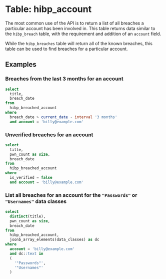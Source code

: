 # Table: hibp_account

The most common use of the API is to return a list of all breaches a particular account has been involved in. This table returns data similar to the `hibp_breach` table, with the requirement and addition of an `account` field.

While the `hibp_breaches` table will return all of the known breaches, this table can be used to find breaches for a particular account.

## Examples

### Breaches from the last 3 months for an account

```sql
select
  title,
  breach_date
from
  hibp_breached_account
where
  breach_date > current_date - interval '3 months'
  and account = 'billy@example.com'
```

### Unverified breaches for an account

```sql
select
  title,
  pwn_count as size,
  breach_date
from
  hibp_breached_account
where
  is_verified = false
  and account = 'billy@example.com'
```

### List all breaches for an account for the `"Passwords"` or `"Usernames"` data classes

```sql
select
  distinct(title),
  pwn_count as size,
  breach_date
from
  hibp_breached_account,
  jsonb_array_elements(data_classes) as dc
where
  account = 'billy@example.com'
  and dc::text in
  (
    '"Passwords"',
    '"Usernames"'
  )
```
